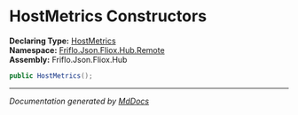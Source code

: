 ﻿<!--  
  <auto-generated>   
    The contents of this file were generated by a tool.  
    Changes to this file may be list if the file is regenerated  
  </auto-generated>   
-->

# HostMetrics Constructors

**Declaring Type:** [HostMetrics](../index.md)  
**Namespace:** [Friflo.Json.Fliox.Hub.Remote](../../index.md)  
**Assembly:** Friflo.Json.Fliox.Hub

```csharp
public HostMetrics();
```
___

*Documentation generated by [MdDocs](https://github.com/ap0llo/mddocs)*
